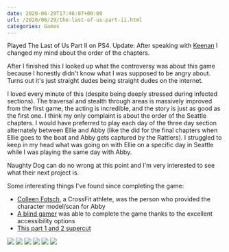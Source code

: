 ```yaml
---
date: 2020-06-29T17:46:07+00:00
url: /2020/06/29/the-last-of-us-part-ii.html
categories: Games
---
```

Played The Last of Us Part II on PS4. Update: After speaking with [Keenan](https://twitter.com/_gkeenan) I changed my mind about the order of the chapters. 

After I finished this I looked up what the controversy was about this game because I honestly didn't know what I was supposed to be angry about. Turns out it's just straight dudes being straight dudes on the internet.

I loved every minute of this (despite being deeply stressed during infected sections). The traversal and stealth through areas is massively improved from the first game, the acting is incredible, and the story is just as good as the first one. I think my only complaint is about the order of the Seattle chapters. I would have preferred to play each day of the three day section alternately between Ellie and Abby (like the did for the final chapters when Ellie goes to the boat and Abby gets captured by the Rattlers). I struggled to keep in my head what was going on with Ellie on a specific day in Seattle while I was playing the same day with Abby.

Naughty Dog can do no wrong at this point and I'm very interested to see what their next project is.

Some interesting things I've found since completing the game:

- [Colleen Fotsch](https://www.instagram.com/colleenfotsch), a CrossFit athlete, was the person who provided the character model/scan for Abby
- [A blind gamer](https://www.reddit.com/r/PS4/comments/hhcpf6/as_a_gamer_without_sight_ive_completed_the_last/) was able to complete the game thanks to the excellent accessibility options
- [This part 1 and 2 supercut](https://www.youtube.com/watch?v=StFHPnf3mQE&feature=youtu.be)

<div class='photogrid'>
<img src='https://rknightuk.s3.us-east-1.amazonaws.com/almanac/last-of-us-ii-2.png'>
<img src='https://rknightuk.s3.us-east-1.amazonaws.com/almanac/last-of-us-ii-1.png'>
<img src='https://rknightuk.s3.us-east-1.amazonaws.com/almanac/last-of-us-ii-3.png'>
<img src='https://rknightuk.s3.us-east-1.amazonaws.com/almanac/last-of-us-ii-4.png'>
<img src='https://rknightuk.s3.us-east-1.amazonaws.com/almanac/last-of-us-ii-5.png'>
<img src='https://rknightuk.s3.us-east-1.amazonaws.com/almanac/last-of-us-ii-6.png'>
</div>
